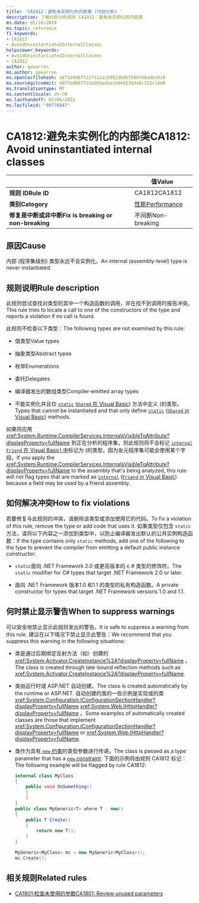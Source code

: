 ```yaml
---
title: 'CA1812：避免未实例化的内部类 (代码分析) '
description: 了解代码分析规则 CA1812：避免未实例化的内部类
ms.date: 05/16/2019
ms.topic: reference
f1_keywords:
- CA1812
- AvoidUninstantiatedInternalClasses
helpviewer_keywords:
- AvoidUninstantiatedInternalClasses
- CA1812
author: gewarren
ms.author: gewarren
ms.openlocfilehash: a971ddd6ff22f31a1c599236dbf599f48adb1010
ms.sourcegitcommit: ddf7edb67715a5b9a45e3dd44536dabc153c1de0
ms.translationtype: MT
ms.contentlocale: zh-CN
ms.lasthandoff: 02/06/2021
ms.locfileid: "99776847"
---
```

# <a name="ca1812-avoid-uninstantiated-internal-classes"></a><span data-ttu-id="9397a-103">CA1812:避免未实例化的内部类</span><span class="sxs-lookup"><span data-stu-id="9397a-103">CA1812: Avoid uninstantiated internal classes</span></span>

| | <span data-ttu-id="9397a-104">值</span><span class="sxs-lookup"><span data-stu-id="9397a-104">Value</span></span> |
|-|-|
| <span data-ttu-id="9397a-105">**规则 ID**</span><span class="sxs-lookup"><span data-stu-id="9397a-105">**Rule ID**</span></span> |<span data-ttu-id="9397a-106">CA1812</span><span class="sxs-lookup"><span data-stu-id="9397a-106">CA1812</span></span>|
| <span data-ttu-id="9397a-107">**类别**</span><span class="sxs-lookup"><span data-stu-id="9397a-107">**Category**</span></span> |[<span data-ttu-id="9397a-108">性能</span><span class="sxs-lookup"><span data-stu-id="9397a-108">Performance</span></span>](performance-warnings.md)|
| <span data-ttu-id="9397a-109">**修复是中断或非中断**</span><span class="sxs-lookup"><span data-stu-id="9397a-109">**Fix is breaking or non-breaking**</span></span> |<span data-ttu-id="9397a-110">不间断</span><span class="sxs-lookup"><span data-stu-id="9397a-110">Non-breaking</span></span>|

## <a name="cause"></a><span data-ttu-id="9397a-111">原因</span><span class="sxs-lookup"><span data-stu-id="9397a-111">Cause</span></span>

<span data-ttu-id="9397a-112">内部 (程序集级别) 类型永远不会实例化。</span><span class="sxs-lookup"><span data-stu-id="9397a-112">An internal (assembly-level) type is never instantiated.</span></span>

## <a name="rule-description"></a><span data-ttu-id="9397a-113">规则说明</span><span class="sxs-lookup"><span data-stu-id="9397a-113">Rule description</span></span>

<span data-ttu-id="9397a-114">此规则尝试查找对类型的其中一个构造函数的调用，并在找不到调用时报告冲突。</span><span class="sxs-lookup"><span data-stu-id="9397a-114">This rule tries to locate a call to one of the constructors of the type and reports a violation if no call is found.</span></span>

<span data-ttu-id="9397a-115">此规则不检查以下类型：</span><span class="sxs-lookup"><span data-stu-id="9397a-115">The following types are not examined by this rule:</span></span>

- <span data-ttu-id="9397a-116">值类型</span><span class="sxs-lookup"><span data-stu-id="9397a-116">Value types</span></span>

- <span data-ttu-id="9397a-117">抽象类型</span><span class="sxs-lookup"><span data-stu-id="9397a-117">Abstract types</span></span>

- <span data-ttu-id="9397a-118">枚举</span><span class="sxs-lookup"><span data-stu-id="9397a-118">Enumerations</span></span>

- <span data-ttu-id="9397a-119">委托</span><span class="sxs-lookup"><span data-stu-id="9397a-119">Delegates</span></span>

- <span data-ttu-id="9397a-120">编译器发出的数组类型</span><span class="sxs-lookup"><span data-stu-id="9397a-120">Compiler-emitted array types</span></span>

- <span data-ttu-id="9397a-121">不能实例化并且仅 [`static`](../../../csharp/language-reference/keywords/static.md) [ `Shared` 在 Visual Basic](../../../visual-basic/language-reference/modifiers/shared.md)) 方法中定义 (的类型。</span><span class="sxs-lookup"><span data-stu-id="9397a-121">Types that cannot be instantiated and that only define [`static`](../../../csharp/language-reference/keywords/static.md) ([`Shared` in Visual Basic](../../../visual-basic/language-reference/modifiers/shared.md)) methods.</span></span>

<span data-ttu-id="9397a-122">如果将应用 <xref:System.Runtime.CompilerServices.InternalsVisibleToAttribute?displayProperty=fullName> 到正在分析的程序集，则此规则将不会标记 [`internal`](../../../csharp/language-reference/keywords/internal.md) [ `Friend` 在 Visual Basic) 中](../../../visual-basic/language-reference/modifiers/friend.md)标记为 (的类型，因为友元程序集可能会使用某个字段。</span><span class="sxs-lookup"><span data-stu-id="9397a-122">If you apply the <xref:System.Runtime.CompilerServices.InternalsVisibleToAttribute?displayProperty=fullName> to the assembly that's being analyzed, this rule will not flag types that are marked as [`internal`](../../../csharp/language-reference/keywords/internal.md) ([`Friend` in Visual Basic](../../../visual-basic/language-reference/modifiers/friend.md)) because a field may be used by a friend assembly.</span></span>

## <a name="how-to-fix-violations"></a><span data-ttu-id="9397a-123">如何解决冲突</span><span class="sxs-lookup"><span data-stu-id="9397a-123">How to fix violations</span></span>

<span data-ttu-id="9397a-124">若要修复与此规则的冲突，请删除该类型或添加使用它的代码。</span><span class="sxs-lookup"><span data-stu-id="9397a-124">To fix a violation of this rule, remove the type or add code that uses it.</span></span> <span data-ttu-id="9397a-125">如果类型仅包含 `static` 方法，请将以下内容之一添加到类型中，以防止编译器发出默认的公共实例构造函数：</span><span class="sxs-lookup"><span data-stu-id="9397a-125">If the type contains only `static` methods, add one of the following to the type to prevent the compiler from emitting a default public instance constructor:</span></span>

- <span data-ttu-id="9397a-126">`static`面向 .NET Framework 2.0 或更高版本的 c # 类型的修饰符。</span><span class="sxs-lookup"><span data-stu-id="9397a-126">The `static` modifier for C# types that target .NET Framework 2.0 or later.</span></span>

- <span data-ttu-id="9397a-127">面向 .NET Framework 版本1.0 和1.1 的类型的私有构造函数。</span><span class="sxs-lookup"><span data-stu-id="9397a-127">A private constructor for types that target .NET Framework versions 1.0 and 1.1.</span></span>

## <a name="when-to-suppress-warnings"></a><span data-ttu-id="9397a-128">何时禁止显示警告</span><span class="sxs-lookup"><span data-stu-id="9397a-128">When to suppress warnings</span></span>

<span data-ttu-id="9397a-129">可以安全地禁止显示此规则发出的警告。</span><span class="sxs-lookup"><span data-stu-id="9397a-129">It is safe to suppress a warning from this rule.</span></span> <span data-ttu-id="9397a-130">建议在以下情况下禁止显示此警告：</span><span class="sxs-lookup"><span data-stu-id="9397a-130">We recommend that you suppress this warning in the following situations:</span></span>

- <span data-ttu-id="9397a-131">类是通过后期绑定反射方法（如）创建的 <xref:System.Activator.CreateInstance%2A?displayProperty=fullName> 。</span><span class="sxs-lookup"><span data-stu-id="9397a-131">The class is created through late-bound reflection methods such as <xref:System.Activator.CreateInstance%2A?displayProperty=fullName>.</span></span>

- <span data-ttu-id="9397a-132">类由运行时或 ASP.NET 自动创建。</span><span class="sxs-lookup"><span data-stu-id="9397a-132">The class is created automatically by the runtime or ASP.NET.</span></span> <span data-ttu-id="9397a-133">自动创建的类的一些示例是实现或的类 <xref:System.Configuration.IConfigurationSectionHandler?displayProperty=fullName> <xref:System.Web.IHttpHandler?displayProperty=fullName> 。</span><span class="sxs-lookup"><span data-stu-id="9397a-133">Some examples of automatically created classes are those that implement <xref:System.Configuration.IConfigurationSectionHandler?displayProperty=fullName> or <xref:System.Web.IHttpHandler?displayProperty=fullName>.</span></span>

- <span data-ttu-id="9397a-134">类作为具有[ `new` 约束](../../../csharp/language-reference/keywords/new-constraint.md)的类型参数进行传递。</span><span class="sxs-lookup"><span data-stu-id="9397a-134">The class is passed as a type parameter that has a [`new` constraint](../../../csharp/language-reference/keywords/new-constraint.md).</span></span> <span data-ttu-id="9397a-135">下面的示例将由规则 CA1812 标记：</span><span class="sxs-lookup"><span data-stu-id="9397a-135">The following example will be flagged by rule CA1812:</span></span>

    ```csharp
    internal class MyClass
    {
        public void DoSomething()
        {
        }
    }
    public class MyGeneric<T> where T : new()
    {
        public T Create()
        {
            return new T();
        }
    }

    MyGeneric<MyClass> mc = new MyGeneric<MyClass>();
    mc.Create();
    ```

## <a name="related-rules"></a><span data-ttu-id="9397a-136">相关规则</span><span class="sxs-lookup"><span data-stu-id="9397a-136">Related rules</span></span>

- [<span data-ttu-id="9397a-137">CA1801:检查未使用的参数</span><span class="sxs-lookup"><span data-stu-id="9397a-137">CA1801: Review unused parameters</span></span>](ca1801.md)
